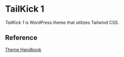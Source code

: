 # TailKick 1

*TailKick 1* is WordPress theme that utilizes Tailwind CSS.

## Reference

[Theme Handbook](https://developer.wordpress.org/themes/)
